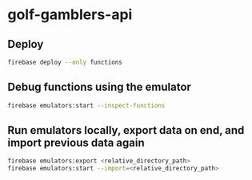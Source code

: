 # golf-gamblers-api

## Deploy

```sh
firebase deploy --only functions
```

## Debug functions using the emulator

```sh
firebase emulators:start --inspect-functions
```

## Run emulators locally, export data on end, and import previous data again

```sh
firebase emulators:export <relative_directory_path>
firebase emulators:start --import=<relative_directory_path>
```
